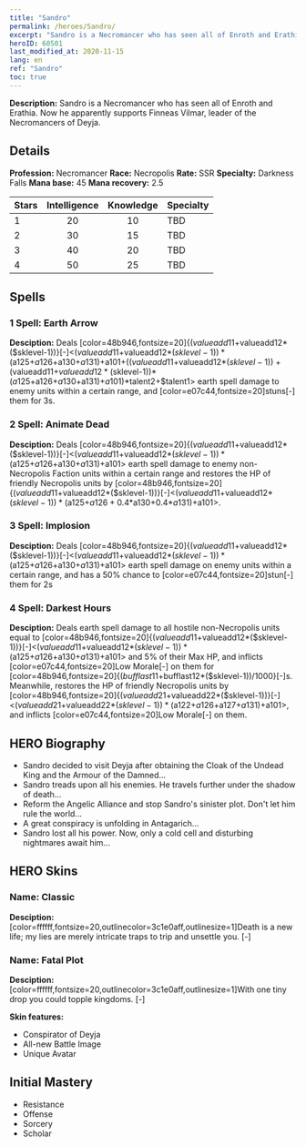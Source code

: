 ```yaml
---
title: "Sandro"
permalink: /heroes/Sandro/
excerpt: "Sandro is a Necromancer who has seen all of Enroth and Erathia. Now he apparently supports Finneas Vilmar, leader of the Necromancers of Deyja."
heroID: 60501
last_modified_at: 2020-11-15
lang: en
ref: "Sandro"
toc: true
---
```

 **Description:** Sandro is a Necromancer who has seen all of Enroth and Erathia. Now he apparently supports Finneas Vilmar, leader of the Necromancers of Deyja.
## Details
 **Profession:** Necromancer
 **Race:** Necropolis
 **Rate:** SSR
 **Specialty:** Darkness Falls
 **Mana base:** 45
 **Mana recovery:** 2.5

  | Stars   |  Intelligence  |    Knowledge   |      Specialty     |
  |---------|:---------------:|:---------------:|--------------------|
  |    1    | 20 | 10 | TBD |
  |    2    | 30 | 15 | TBD |
  |    3    | 40 | 20 | TBD |
  |    4    | 50 | 25 | TBD |

## Spells
### 1 Spell: Earth Arrow
 **Desciption:** Deals [color=48b946,fontsize=20]{($valueadd11+$valueadd12*($sklevel-1))}[-]<($valueadd11+$valueadd12*($sklevel-1))*($a125+$a126+$a130+$a131)+$a101+(($valueadd11+$valueadd12*($sklevel-1))+($valueadd11+$valueadd12*($sklevel-1))*($a125+$a126+$a130+$a131)+$a101)*$talent2+$talent1> earth spell damage to enemy units within a certain range, and [color=e07c44,fontsize=20]stuns[-] them for 3s.

### 2 Spell: Animate Dead
 **Desciption:** Deals [color=48b946,fontsize=20]{($valueadd11+$valueadd12*($sklevel-1))}[-]<($valueadd11+$valueadd12*($sklevel-1))*($a125+$a126+$a130+$a131)+$a101> earth spell damage to enemy non-Necropolis Faction units within a certain range and restores the HP of friendly Necropolis units by [color=48b946,fontsize=20]{($valueadd11+$valueadd12*($sklevel-1))}[-]<($valueadd11+$valueadd12*($sklevel-1))*($a125+$a126+0.4*$a130+0.4*$a131)+$a101>.

### 3 Spell: Implosion
 **Desciption:** Deals [color=48b946,fontsize=20]{($valueadd11+$valueadd12*($sklevel-1))}[-]<($valueadd11+$valueadd12*($sklevel-1))*($a125+$a126+$a130+$a131)+$a101> earth spell damage on enemy units within a certain range, and has a 50% chance to [color=e07c44,fontsize=20]stun[-] them for 2s

### 4 Spell: Darkest Hours
 **Desciption:** Deals earth spell damage to all hostile non-Necropolis units equal to [color=48b946,fontsize=20]{($valueadd11+$valueadd12*($sklevel-1))}[-]<($valueadd11+$valueadd12*($sklevel-1))*($a125+$a126+$a130+$a131)+$a101> and 5% of their Max HP, and inflicts [color=e07c44,fontsize=20]Low Morale[-] on them for [color=48b946,fontsize=20]{($bufflast11+$bufflast12*($sklevel-1))/1000}[-]s. Meanwhile, restores the HP of friendly Necropolis units by [color=48b946,fontsize=20]{($valueadd21+$valueadd22*($sklevel-1))}[-]<($valueadd21+$valueadd22*($sklevel-1))*($a122+$a126+$a127+$a131)+$a101>, and inflicts [color=e07c44,fontsize=20]Low Morale[-] on them.

## HERO Biography
   - Sandro decided to visit Deyja after obtaining the Cloak of the Undead King and the Armour of the Damned...
   - Sandro treads upon all his enemies. He travels further under the shadow of death...
   - Reform the Angelic Alliance and stop Sandro's sinister plot. Don't let him rule the world...
   - A great conspiracy is unfolding in Antagarich...
   - Sandro lost all his power. Now, only a cold cell and disturbing nightmares await him...
## HERO Skins
### Name: **Classic**

 **Desciption:** [color=ffffff,fontsize=20,outlinecolor=3c1e0aff,outlinesize=1]Death is a new life; my lies are merely intricate traps to trip and unsettle you. [-]


### Name: **Fatal Plot**

 **Desciption:** [color=ffffff,fontsize=20,outlinecolor=3c1e0aff,outlinesize=1]With one tiny drop you could topple kingdoms. [-]

 **Skin features:** 

   - Conspirator of Deyja
   - All-new Battle Image
   - Unique Avatar

## Initial Mastery
   - Resistance
   - Offense
   - Sorcery
   - Scholar
